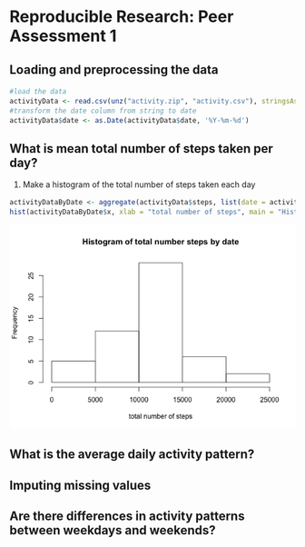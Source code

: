 # Reproducible Research: Peer Assessment 1


## Loading and preprocessing the data

```r
#load the data
activityData <- read.csv(unz("activity.zip", "activity.csv"), stringsAsFactors=FALSE)
#transform the date column from string to date
activityData$date <- as.Date(activityData$date, '%Y-%m-%d')
```

## What is mean total number of steps taken per day?
1. Make a histogram of the total number of steps taken each day

```r
activityDataByDate <- aggregate(activityData$steps, list(date = activityData$date), sum)
hist(activityDataByDate$x, xlab = "total number of steps", main = "Histogram of total number steps by date")
```

![](PA1_template_files/figure-html/unnamed-chunk-2-1.png) 

## What is the average daily activity pattern?



## Imputing missing values



## Are there differences in activity patterns between weekdays and weekends?
